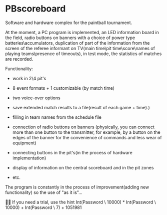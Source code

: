 # PBscoreboard

Software and hardware complex for the paintball tournament.

At the moment, a PC program is implemented, an LED information board in the field, radio buttons on banners with a choice of power type batteries\accumulators, duplication of part of the information from the screen of the referee informant on TV(main time\pit time\score\names of playing teams\presence of timeouts), in test mode, the statistics of matches are recorded.

Functionality:

- work in 2\4 pit's

- 8 event formats + 1 customizable (by match time)

- two voice-over options

- save extended match results to a file(result of each game + time).)

- filling in team names from the schedule file

- connection of radio buttons on banners (physically, you can connect more than one button to the transmitter, for example, by a button on the edges of the banner for the convenience of commands and less wear of equipment)

- connecting buttons in the pit's(in the process of hardware implementation)

- display of information on the central scoreboard and in the pit zones

- etc.

The program is constantly in the process of improvement(adding new functionality) so the use of "as it is"...

🐱‍💻 If you need a trial, use the hint Int(Password \ 10000) * Int(Password \ 10000) + Int(Password \ 7) + 1051981
